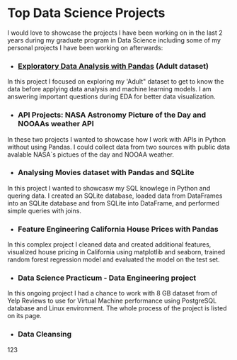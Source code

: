 # Top Data Science Projects 

I would love to showcase the projects I have been working on in the last 2 years during my graduate program in Data Science including some of my personal projects I have been working on afterwards:

* ### [Exploratory Data Analysis with Pandas](https://github.com/AATopp/AllaT_Portfolio_Data_Scientist/blob/main/Pandas%20Projects/Exploratory%20Data%20Analysis%20with%20Adult%20data%20set/Adult%20EDA%20in%20Pandas.ipynb) (Adult dataset)
In this project I focused on exploring my 'Adult" dataset to get to know the data before applying data analysis and machine learning models. I am answering important questions during EDA for better data visualization.  
* ### API Projects: NASA Astronomy Picture of the Day and NOOAAs weather API 
In these two projects I wanted to showcase how I work with APIs in Python without using Pandas. I could collect data from two sources with public data avalable NASA`s pictues of the day and NOOAA weather. 
* ### Analysing Movies dataset with Pandas and SQLite
In this project I wanted to showcasw my SQL knowlege in Python and quering data. I created an SQLite database, loaded data from DataFrames into an SQLite database and from SQLite into DataFrame, and performed simple queries with joins.
* ### Feature Engineering California House Prices with Pandas 
In this complex project I cleaned data and created additional features, visualized house pricing in California using matplotlib and seaborn, trained random forest regression model and evaluated the model on the test set.
* ### Data Science Practicum - Data Engineering project
In this ongoing project I had a chance to work with 8 GB dataset from of Yelp Reviews to use for Virtual Machine performance using PostgreSQL database and Linux environment. The whole process of the project is listed on its page. 
* ### Data Cleansing
123
